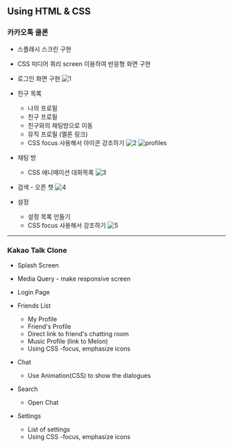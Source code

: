 ## Using HTML & CSS

### 카카오톡 클론

- 스플래시 스크린 구현
- CSS 미디어 쿼리 screen 이용하여 반응형 화면 구현

- 로그인 화면 구현
  ![1]("./screenshots/00.png")

- 친구 목록

  - 나의 프로필
  - 친구 프로필
  - 친구와의 채팅방으로 이동
  - 뮤직 프로필 (멜론 링크)
  - CSS focus 사용해서 아이콘 강조하기
    ![2]("./screenshots/11.png")
    ![profiles]("./screenshots/22.png")

- 채팅 방

  - CSS 애니메이션 대화목록
    ![3]("./screenshots/33.png")

- 검색 - 오픈 챗
  ![4]("./screenshots/44.png")
- 설정

  - 설정 목록 만들기
  - CSS focus 사용해서 강조하기
    ![5]("./screenshots/55.png")

---

### Kakao Talk Clone

- Splash Screen
- Media Query - make responsive screen
- Login Page

- Friends List

  - My Profile
  - Friend's Profile
  - Direct link to friend's chatting room
  - Music Profile (link to Melon)
  - Using CSS -focus, emphasize icons

- Chat

  - Use Animation(CSS) to show the dialogues

- Search
  - Open Chat
- Settings
  - List of settings
  - Using CSS -focus, emphasize icons
